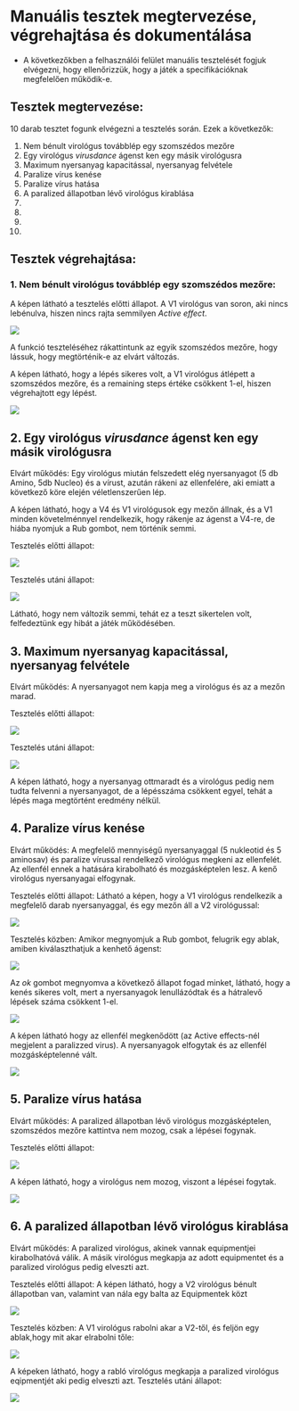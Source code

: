 # Manuális tesztek megtervezése, végrehajtása és dokumentálása

* A következőkben a felhasználói felület manuális tesztelését fogjuk elvégezni, hogy ellenőrizzük, hogy a játék a specifikációknak megfelelően működik-e.

## Tesztek megtervezése:

10 darab tesztet fogunk elvégezni a tesztelés során. Ezek a következők:

1. Nem bénult virológus továbblép egy szomszédos mezőre
2. Egy virológus *virusdance* ágenst ken egy másik virológusra
3. Maximum nyersanyag kapacitással, nyersanyag felvétele
4. Paralize vírus kenése
5. Paralize vírus hatása
6. A paralized állapotban lévő virológus kirablása
7.
8.
9.
10.

## Tesztek végrehajtása:

### 1.  Nem bénult virológus továbblép egy szomszédos mezőre:

A képen látható a tesztelés előtti állapot. A V1 virológus van soron, aki nincs lebénulva, hiszen nincs rajta semmilyen *Active effect*.

![](manualis_teszteles_imgs/1_before.png)

A funkció teszteléséhez rákattintunk az egyik szomszédos mezőre, hogy lássuk, hogy megtörténik-e az elvárt változás.

A képen látható, hogy a lépés sikeres volt, a V1 virológus átlépett a szomszédos mezőre, és a remaining steps értéke csökkent 1-el, hiszen végrehajtott egy lépést.

![](manualis_teszteles_imgs/1_after.png)

## 2. Egy virológus *virusdance* ágenst ken egy másik virológusra

Elvárt működés: Egy virológus miután felszedett elég nyersanyagot (5 db Amino, 5db Nucleo) és a vírust, azután rákeni az ellenfelére, aki emiatt a következő köre elején véletlenszerűen lép.

A képen látható, hogy a V4 és V1 virológusok egy mezőn állnak, és a V1 minden követelménnyel rendelkezik, hogy rákenje az ágenst a V4-re, de hiába nyomjuk a Rub gombot, nem történik semmi. 

Tesztelés előtti állapot:

![](manualis_teszteles_imgs/2_before.png)

Tesztelés utáni állapot:

![](manualis_teszteles_imgs/2_after.png)

Látható, hogy nem változik semmi, tehát ez a teszt sikertelen volt, felfedeztünk egy hibát a játék működésében.

## 3. Maximum nyersanyag kapacitással, nyersanyag felvétele

Elvárt működés: A nyersanyagot nem kapja meg a virológus és az a mezőn marad.

Tesztelés előtti állapot:

![](manualis_teszteles_imgs/3_before.png)

Tesztelés utáni állapot:

![](manualis_teszteles_imgs/3_after.png)

A képen látható, hogy a nyersanyag ottmaradt és a virológus pedig nem tudta felvenni a nyersanyagot, de a lépésszáma csökkent egyel, tehát a lépés maga megtörtént eredmény nélkül.

## 4. Paralize vírus kenése

Elvárt működés: A megfelelő mennyiségű nyersanyaggal (5 nukleotid és 5 aminosav) és paralize vírussal rendelkező virológus megkeni az ellenfelét. Az ellenfél ennek a hatására kirabolható és mozgásképtelen lesz. A kenő virológus nyersanyagai elfogynak.

Tesztelés előtti állapot: Látható a képen, hogy a V1 virológus rendelkezik a megfelelő darab nyersanyaggal, és egy mezőn áll a V2 virológussal:

![](manualis_teszteles_imgs/4_before.png)

Tesztelés közben: Amikor megnyomjuk a Rub gombot, felugrik egy ablak, amiben kiválaszthatjuk a kenhető ágenst:

![](manualis_teszteles_imgs/4_during.png)

Az *ok* gombot megnyomva a következő állapot fogad minket, látható, hogy a kenés sikeres volt, mert a nyersanyagok lenullázódtak és a hátralevő lépések száma csökkent 1-el.

![](manualis_teszteles_imgs/4_during_1.png)

A képen látható hogy az ellenfél megkenődött (az Active effects-nél megjelent a paralizzed virus). A nyersanyagok elfogytak és az ellenfél mozgásképtelenné vált.

![](manualis_teszteles_imgs/4_during_2.png)

## 5. Paralize vírus hatása

Elvárt működés: A paralized állapotban lévő virológus mozgásképtelen, szomszédos mezőre kattintva nem mozog, csak a lépései fogynak.

Tesztelés előtti állapot:

![](manualis_teszteles_imgs/5_before.png)

A képen látható, hogy a virológus nem mozog, viszont a lépései fogytak.

![](manualis_teszteles_imgs/5_after.png)

## 6. A paralized állapotban lévő virológus kirablása

Elvárt működés: A paralized virológus, akinek vannak equipmentjei kirabolhatóvá válik. A másik virológus megkapja az adott equipmentet és a paralized virológus pedig elveszti azt.

Tesztelés előtti állapot: A képen látható, hogy a V2 virológus bénult állapotban van, valamint van nála egy balta az Equipmentek közt

![](manualis_teszteles_imgs/6_before.png)

Tesztelés közben: A V1 virológus rabolni akar a V2-től, és feljön egy ablak,hogy mit akar elrabolni tőle:

![](manualis_teszteles_imgs/6_during.png)

A képeken látható, hogy a rabló virológus megkapja a paralized virológus eqipmentjét aki pedig elveszti azt. Tesztelés utáni állapot:

![](manualis_teszteles_imgs/6_after.png)